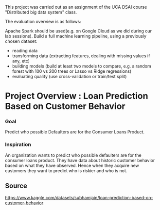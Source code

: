This project was carried out as an assignment of the UCA DSAI course "Distributed big data system" class.

The evaluation overview is as follows: 

Apache Spark should be used(e.g. on Google Cloud as we did during our lab sessions).
Build a full machine learning pipeline, using a previously chosen dataset:
 * reading data
 * transforming data (extracting features, dealing with missing values if any, etc)
 * building models (build at least two models to compare, e.g. a random forest with 100 vs 200 trees or Lasso vs Ridge regressions)
 * evaluating quality (use cross-validation or train/test split)

# Project Overview :  Loan Prediction Based on Customer Behavior
### Goal
Predict who possible Defaulters are for the Consumer Loans Product.
### Inspiration
An organization wants to predict who possible defaulters are for the consumer loans product. 
They have data about historic customer behavior based on what they have observed. 
Hence when they acquire new customers they want to predict who is riskier and who is not.
## Source
https://www.kaggle.com/datasets/subhamjain/loan-prediction-based-on-customer-behavior

